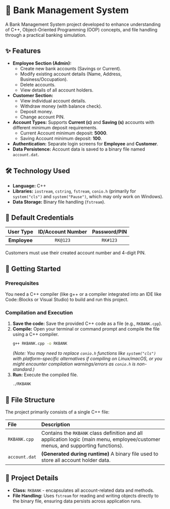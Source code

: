 # 🏦 Bank Management System

A Bank Management System project developed to enhance understanding of C++, Object-Oriented Programming (OOP) concepts, and file handling through a practical banking simulation.

## ✨ Features

* **Employee Section (Admin):**
    * Create new bank accounts (Savings or Current).
    * Modify existing account details (Name, Address, Business/Occupation).
    * Delete accounts.
    * View details of all account holders.
* **Customer Section:**
    * View individual account details.
    * Withdraw money (with balance check).
    * Deposit money.
    * Change account PIN.
* **Account Types:** Supports **Current (c)** and **Saving (s)** accounts with different minimum deposit requirements.
    * Current Account minimum deposit: **5000**.
    * Saving Account minimum deposit: **100**.
* **Authentication:** Separate login screens for **Employee** and **Customer**.
* **Data Persistence:** Account data is saved to a binary file named `account.dat`.

## 🛠️ Technology Used

* **Language:** C++
* **Libraries:** `iostream`, `cstring`, `fstream`, `conio.h` (primarily for `system("cls")` and `system("Pause")`, which may only work on Windows).
* **Data Storage:** Binary file handling (`fstream`).

## 🔑 Default Credentials

| User Type | ID/Account Number | Password/PIN |
| :---: | :---: | :---: |
| **Employee** | `RK@123` | `RK#123` |

Customers must use their created account number and 4-digit PIN.

## 🚀 Getting Started

### Prerequisites

You need a C++ compiler (like g++ or a compiler integrated into an IDE like Code::Blocks or Visual Studio) to build and run this project.

### Compilation and Execution

1.  **Save the code:** Save the provided C++ code as a file (e.g., `RKBANK.cpp`).
2.  **Compile:** Open your terminal or command prompt and compile the file using a C++ compiler.
    ```bash
    g++ RKBANK.cpp -o RKBANK
    ```
    *(Note: You may need to replace `conio.h` functions like `system("cls")` with platform-specific alternatives if compiling on Linux/macOS, or you might encounter compilation warnings/errors as `conio.h` is non-standard.)*
3.  **Run:** Execute the compiled file.
    ```bash
    ./RKBANK
    ```

## 📂 File Structure

The project primarily consists of a single C++ file:

| File | Description |
| :--- | :--- |
| `RKBANK.cpp` | Contains the `RKBANK` class definition and all application logic (main menu, employee/customer menus, and supporting functions). |
| `account.dat` | **(Generated during runtime)** A binary file used to store all account holder data. |

## 📝 Project Details

* **Class:** `RKBANK` - encapsulates all account-related data and methods.
* **File Handling:** Uses `fstream` for reading and writing objects directly to the binary file, ensuring data persists across application runs.
